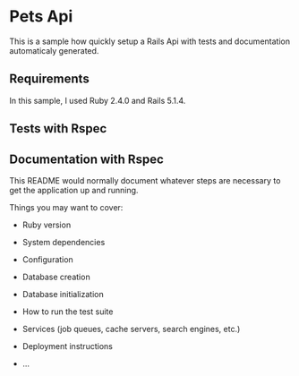 # Pets Api

This is a sample how quickly setup a Rails Api with tests and documentation automaticaly generated.

## Requirements
In this sample, I used Ruby 2.4.0 and Rails 5.1.4.

## Tests with Rspec

## Documentation with Rspec 

This README would normally document whatever steps are necessary to get the
application up and running.

Things you may want to cover:

* Ruby version

* System dependencies

* Configuration

* Database creation

* Database initialization

* How to run the test suite

* Services (job queues, cache servers, search engines, etc.)

* Deployment instructions

* ...
